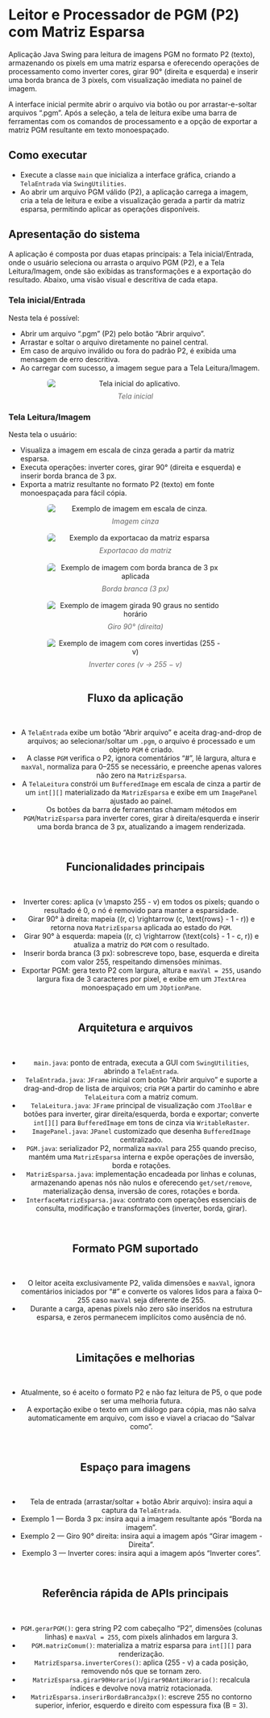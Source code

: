 # Leitor e Processador de PGM (P2) com Matriz Esparsa

Aplicação Java Swing para leitura de imagens PGM no formato P2 (texto), armazenando os pixels em uma matriz esparsa e oferecendo operações de processamento como inverter cores, girar 90° (direita e esquerda) e inserir uma borda branca de 3 pixels, com visualização imediata no painel de imagem.

A interface inicial permite abrir o arquivo via botão ou por arrastar-e-soltar arquivos “.pgm”. Após a seleção, a tela de leitura exibe uma barra de ferramentas com os comandos de processamento e a opção de exportar a matriz PGM resultante em texto monoespaçado.

## Como executar

- Execute a classe `main` que inicializa a interface gráfica, criando a `TelaEntrada` via `SwingUtilities`.
- Ao abrir um arquivo PGM válido (P2), a aplicação carrega a imagem, cria a tela de leitura e exibe a visualização gerada a partir da matriz esparsa, permitindo aplicar as operações disponíveis.

## Apresentação do sistema

A aplicação é composta por duas etapas principais: a Tela inicial/Entrada, onde o usuário seleciona ou arrasta o arquivo PGM (P2), e a Tela Leitura/Imagem, onde são exibidas as transformações e a exportação do resultado. Abaixo, uma visão visual e descritiva de cada etapa.

### Tela inicial/Entrada

Nesta tela é possível:
- Abrir um arquivo “.pgm” (P2) pelo botão “Abrir arquivo”.
- Arrastar e soltar o arquivo diretamente no painel central.
- Em caso de arquivo inválido ou fora do padrão P2, é exibida uma mensagem de erro descritiva.
- Ao carregar com sucesso, a imagem segue para a Tela Leitura/Imagem.

<div align="center" style="display:flex; gap:16px; justify-content:center; align-items:flex-start; flex-wrap:wrap;">
  <figure style="margin:0; text-align:center; width:350px;">
    <img src="./img/TelaEntrada.png"
         alt="Tela inicial do aplicativo."
         title="Tela inicial"
         style="display:block; margin:0 auto; max-width:100%; height:auto; border-radius:6px;">
    <figcaption style="margin-top:8px; color:#666;"><em>Tela inicial</em></figcaption>
  </figure>
</div>

### Tela Leitura/Imagem

Nesta tela o usuário:
- Visualiza a imagem em escala de cinza gerada a partir da matriz esparsa.
- Executa operações: inverter cores, girar 90° (direita e esquerda) e inserir borda branca de 3 px.
- Exporta a matriz resultante no formato P2 (texto) em fonte monoespaçada para fácil cópia.

<div align="center" style="display:flex; gap:16px; justify-content:center; align-items:flex-start; flex-wrap:wrap;">

  <figure style="margin:0; text-align:center; width:350px;">
    <img src="./img/exemplo_imagem.png"
         alt="Exemplo de imagem em escala de cinza."
         title="Imagem em escala de cinza"
         style="display:block; margin:0 auto; max-width:100%; height:auto; border-radius:6px;">
    <figcaption style="margin-top:8px; color:#666;"><em>Imagem cinza</em></figcaption>
  </figure>

  <figure style="margin:0; text-align:center; width:350px;">
    <img src="./img/exemplo_exportar.png"
         alt="Exemplo da exportacao da matriz esparsa"
         title="Exportacao da matriz"
         style="display:block; margin:0 auto; max-width:100%; height:auto; border-radius:6px;">
    <figcaption style="margin-top:8px; color:#666;"><em>Exportacao da matriz</em></figcaption>
  </figure>

</div>

<br/>

<div align="center" style="display:flex; gap:16px; justify-content:center; align-items:flex-start; flex-wrap:wrap;">

  <figure style="margin:0; text-align:center; width:350px;">
    <img src="./img/exemplo_borda.png"
         alt="Exemplo de imagem com borda branca de 3 px aplicada"
         title="Borda 3 px"
         style="display:block; margin:0 auto; max-width:100%; height:auto; border-radius:6px;">
    <figcaption style="margin-top:8px; color:#666;"><em>Borda branca (3 px)</em></figcaption>
  </figure>

  <figure style="margin:0; text-align:center; width:350px;">
    <img src="./img/exemplo_giro_direita.png"
         alt="Exemplo de imagem girada 90 graus no sentido horário"
         title="Giro 90° direita"
         style="display:block; margin:0 auto; max-width:100%; height:auto; border-radius:6px;">
    <figcaption style="margin-top:8px; color:#666;"><em>Giro 90° (direita)</em></figcaption>
  </figure>

  <figure style="margin:0; text-align:center; width:350px;">
    <img src="./img/exemplo_inverter.png"
         alt="Exemplo de imagem com cores invertidas (255 - v)"
         title="Inverter cores"
         style="display:block; margin:0 auto; max-width:100%; height:auto; border-radius:6px;">
    <figcaption style="margin-top:8px; color:#666;"><em>Inverter cores (v → 255 − v)</em></figcaption>
  </figure>

## Fluxo da aplicação

- A `TelaEntrada` exibe um botão “Abrir arquivo” e aceita drag-and-drop de arquivos; ao selecionar/soltar um `.pgm`, o arquivo é processado e um objeto `PGM` é criado.  
- A classe `PGM` verifica o P2, ignora comentários “#”, lê largura, altura e `maxVal`, normaliza para 0–255 se necessário, e preenche apenas valores não zero na `MatrizEsparsa`.  
- A `TelaLeitura` constrói um `BufferedImage` em escala de cinza a partir de um `int[][]` materializado da `MatrizEsparsa` e exibe em um `ImagePanel` ajustado ao painel.  
- Os botões da barra de ferramentas chamam métodos em `PGM`/`MatrizEsparsa` para inverter cores, girar à direita/esquerda e inserir uma borda branca de 3 px, atualizando a imagem renderizada.  

## Funcionalidades principais

- Inverter cores: aplica \(v \mapsto 255 - v\) em todos os pixels; quando o resultado é 0, o nó é removido para manter a esparsidade.  
- Girar 90° à direita: mapeia \((r, c) \rightarrow (c, \text{rows} - 1 - r)\) e retorna nova `MatrizEsparsa` aplicada ao estado do `PGM`.  
- Girar 90° à esquerda: mapeia \((r, c) \rightarrow (\text{cols} - 1 - c, r)\) e atualiza a matriz do `PGM` com o resultado.  
- Inserir borda branca (3 px): sobrescreve topo, base, esquerda e direita com valor 255, respeitando dimensões mínimas.  
- Exportar PGM: gera texto P2 com largura, altura e `maxVal = 255`, usando largura fixa de 3 caracteres por pixel, e exibe em um `JTextArea` monoespaçado em um `JOptionPane`.  

## Arquitetura e arquivos

- `main.java`: ponto de entrada, executa a GUI com `SwingUtilities`, abrindo a `TelaEntrada`.  
- `TelaEntrada.java`: `JFrame` inicial com botão “Abrir arquivo” e suporte a drag-and-drop de lista de arquivos; cria `PGM` a partir do caminho e abre `TelaLeitura` com a matriz comum.  
- `TelaLeitura.java`: `JFrame` principal de visualização com `JToolBar` e botões para inverter, girar direita/esquerda, borda e exportar; converte `int[][]` para `BufferedImage` em tons de cinza via `WritableRaster`.  
- `ImagePanel.java`: `JPanel` customizado que desenha `BufferedImage` centralizado.
- `PGM.java`: serializador P2, normaliza `maxVal` para 255 quando preciso, mantém uma `MatrizEsparsa` interna e expõe operações de inversão, borda e rotações.  
- `MatrizEsparsa.java`: implementação encadeada por linhas e colunas, armazenando apenas nós não nulos e oferecendo `get/set/remove`, materialização densa, inversão de cores, rotações e borda.  
- `InterfaceMatrizEsparsa.java`: contrato com operações essenciais de consulta, modificação e transformações (inverter, borda, girar).  

## Formato PGM suportado

- O leitor aceita exclusivamente P2, valida dimensões e `maxVal`, ignora comentários iniciados por “#” e converte os valores lidos para a faixa 0–255 caso `maxVal` seja diferente de 255.  
- Durante a carga, apenas pixels não zero são inseridos na estrutura esparsa, e zeros permanecem implícitos como ausência de nó.  

## Limitações e melhorias

- Atualmente, so é aceito o formato P2 e não faz leitura de P5, o que pode ser uma melhoria futura.  
- A exportação exibe o texto em um diálogo para cópia, mas não salva automaticamente em arquivo, com isso e viavel a criacao do “Salvar como”.  

## Espaço para imagens

- Tela de entrada (arrastar/soltar + botão Abrir arquivo): insira aqui a captura da `TelaEntrada`.  
- Exemplo 1 — Borda 3 px: insira aqui a imagem resultante após “Borda na imagem”.  
- Exemplo 2 — Giro 90° direita: insira aqui a imagem após “Girar imagem - Direita”.  
- Exemplo 3 — Inverter cores: insira aqui a imagem após “Inverter cores”.  

## Referência rápida de APIs principais

- `PGM.gerarPGM()`: gera string P2 com cabeçalho “P2”, dimensões (colunas linhas) e `maxVal = 255`, com pixels alinhados em largura 3.  
- `PGM.matrizComum()`: materializa a matriz esparsa para `int[][]` para renderização.  
- `MatrizEsparsa.inverterCores()`: aplica \(255 - v\) a cada posição, removendo nós que se tornam zero.  
- `MatrizEsparsa.girar90Horario()`/`girar90AntiHorario()`: recalcula índices e devolve nova matriz rotacionada.  
- `MatrizEsparsa.inserirBordaBranca3px()`: escreve 255 no contorno superior, inferior, esquerdo e direito com espessura fixa \(B = 3\).  
